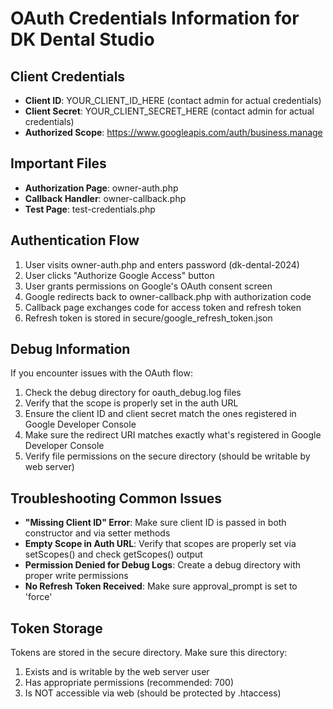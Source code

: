 # OAuth Credentials Information for DK Dental Studio

## Client Credentials
- **Client ID**: YOUR_CLIENT_ID_HERE (contact admin for actual credentials)
- **Client Secret**: YOUR_CLIENT_SECRET_HERE (contact admin for actual credentials)
- **Authorized Scope**: https://www.googleapis.com/auth/business.manage

## Important Files
- **Authorization Page**: owner-auth.php
- **Callback Handler**: owner-callback.php
- **Test Page**: test-credentials.php

## Authentication Flow
1. User visits owner-auth.php and enters password (dk-dental-2024)
2. User clicks "Authorize Google Access" button
3. User grants permissions on Google's OAuth consent screen
4. Google redirects back to owner-callback.php with authorization code
5. Callback page exchanges code for access token and refresh token
6. Refresh token is stored in secure/google_refresh_token.json

## Debug Information
If you encounter issues with the OAuth flow:
1. Check the debug directory for oauth_debug.log files
2. Verify that the scope is properly set in the auth URL
3. Ensure the client ID and client secret match the ones registered in Google Developer Console
4. Make sure the redirect URI matches exactly what's registered in Google Developer Console
5. Verify file permissions on the secure directory (should be writable by web server)

## Troubleshooting Common Issues
- **"Missing Client ID" Error**: Make sure client ID is passed in both constructor and via setter methods
- **Empty Scope in Auth URL**: Verify that scopes are properly set via setScopes() and check getScopes() output
- **Permission Denied for Debug Logs**: Create a debug directory with proper write permissions
- **No Refresh Token Received**: Make sure approval_prompt is set to 'force'

## Token Storage
Tokens are stored in the secure directory. Make sure this directory:
1. Exists and is writable by the web server user
2. Has appropriate permissions (recommended: 700)
3. Is NOT accessible via web (should be protected by .htaccess) 